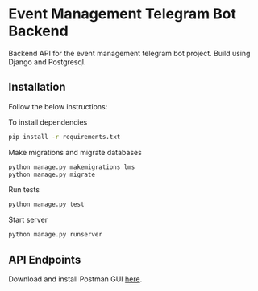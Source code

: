 # Event Management Telegram Bot Backend

Backend API for the event management telegram bot project. Build using Django and Postgresql.

## Installation

Follow the below instructions:

To install dependencies

```bash
pip install -r requirements.txt
```
Make migrations and migrate databases
```bash
python manage.py makemigrations lms
python manage.py migrate
```
Run tests
```bash
python manage.py test
```
Start server
```bash
python manage.py runserver
```

## API Endpoints

Download and install Postman GUI [here](https://www.postman.com/).